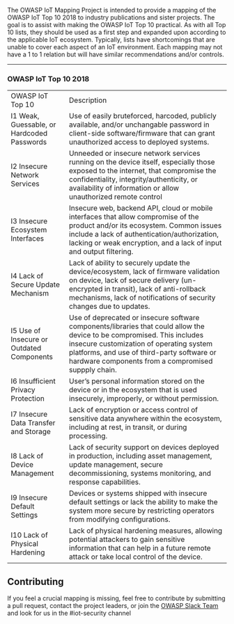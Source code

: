 The OWASP IoT Mapping Project is intended to provide a mapping of the OWASP IoT Top 10 2018 to industry publications and sister projects. The goal is to assist with making the OWASP IoT Top 10 practical. As with all Top 10 lists, they should be used as a first step and expanded upon according to the applicable IoT ecosystem. Typically, lists have shortcomings that are unable to cover each aspect of an IoT environment. Each mapping may not have a 1 to 1 relation but will have similar recommendations and/or controls. 

***
### OWASP IoT Top 10 2018

|                                                                                                                                                                            |                                                                                                                                                                                                                                                      | 
|----------------------------------------------------------------------------------------------------------------------------------------------------------------------------|------------------------------------------------------------------------------------------------------------------------------------------------------------------------------------------------------------------------------------------------------| 
| OWASP IoT Top 10                                                                                                                                                           | Description                                                                                                                                                                                                                                          | 
| I1 Weak, Guessable, or Hardcoded Passwords                                                                                                                                 | Use of easily bruteforced, harcoded, publicly available, and/or unchangable password in client-side software/firmware that can grant unauthorized access to deployed systems.                                                                        | 
| I2 Insecure Network Services                                                                                                                                               | Unneeded or insecure network services running on the device itself, especially those exposed to the internet, that compromise the confidentiality, integrity/authenticity, or availability of information or allow unauthorized remote control       | 
| I3 Insecure Ecosystem Interfaces                                                                                                                                           | Insecure web, backend API, cloud or mobile interfaces that allow compromise of the product and/or its ecosystem. Common issues include a lack of authentication/authorization, lacking or weak encryption, and a lack of input and output filtering. | 
| I4 Lack of Secure Update Mechanism                                                                                                                                         | Lack of ability to securely update the device/ecosystem, lack of firmware validation on device, lack of secure delivery (un-encrypted in transit), lack of anti-rollback mechanisms, lack of notifications of security changes due to updates.       | 
| I5 Use of Insecure or Outdated Components                                                                                                                                  | Use of deprecated or insecure software components/libraries that could allow the device to be compromised. This includes insecure customization of operating system platforms, and use of third-party software or hardware components from a compromised suppply chain. |                                                                                                                                                                                                                                                      | 
| I6 Insufficient Privacy Protection                                                                                                                                         | User’s personal information stored on the device or in the ecosystem that is used insecurely, improperly, or without permission.                                                                                                                     | 
| I7 Insecure Data Transfer and Storage                                                                                                                                      | Lack of encryption or access control of sensitive data anywhere within the ecosystem, including at rest, in transit, or during processing.                                                                                                           | 
| I8 Lack of Device Management                                                                                                                                               | Lack of security support on devices deployed in production, including asset management, update management, secure decommissioning, systems monitoring, and response capabilities.                                                                    | 
| I9 Insecure Default Settings                                                                                                                                               | Devices or systems shipped with insecure default settings or lack the ability to make the system more secure by restricting operators from modifying configurations.                                                                                 | 
| I10 Lack of Physical Hardening                                                                                                                                             | Lack of physical hardening measures, allowing potential attackers to gain sensitive information that can help in a future remote attack or take local control of the device.                                                                         | 


## Contributing
If you feel a crucial mapping is missing, feel free to contribute by submitting a pull request, contact the project leaders, or join the [OWASP Slack Team](https://owasp.slack.com/) and look for us in the #iot-security channel
